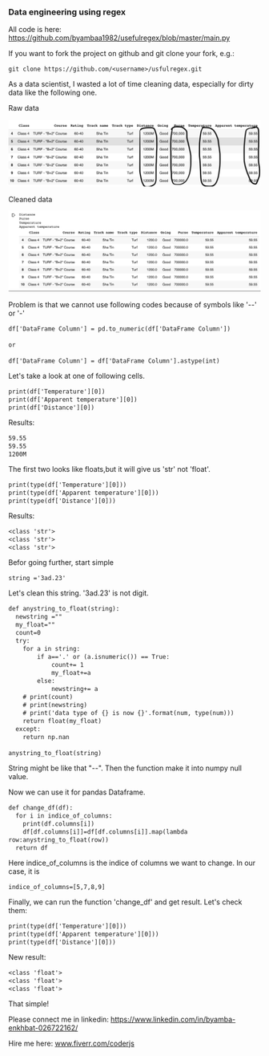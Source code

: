 ### Data engineering using regex

All code is here:
https://github.com/byambaa1982/usefulregex/blob/master/main.py

If you want to fork the project on github and git clone your fork, e.g.:

    git clone https://github.com/<username>/usfulregex.git
    
As a data scientist, I wasted a lot of time cleaning data, especially for dirty data like the following one.  

Raw data 

![Data](/images/data_pic.png)

Cleaned data

![Data](/images/data_pic2.png)

Problem is that we cannot use following codes because of symbols like '--' or '-' 

	df['DataFrame Column'] = pd.to_numeric(df['DataFrame Column'])

	or 

	df['DataFrame Column'] = df['DataFrame Column'].astype(int)

Let's take a look at one of following cells.

	print(df['Temperature'][0])
	print(df['Apparent temperature'][0])
	print(df['Distance'][0])

Results:
	
	59.55   
	59.55
	1200M


The first two looks like floats,but it will give us 'str' not 'float'.

	print(type(df['Temperature'][0]))
	print(type(df['Apparent temperature'][0]))
	print(type(df['Distance'][0]))

Results:

	<class 'str'>
	<class 'str'>
	<class 'str'>


Befor going further, start simple

    string ='3ad.23'
    
Let's clean this string. '3ad.23' is not digit. 


	def anystring_to_float(string):
	  newstring ="" 
	  my_float=""
	  count=0
	  try:
	    for a in string: 
	        if a=='.' or (a.isnumeric()) == True: 
	            count+= 1
	            my_float+=a
	        else: 
	            newstring+= a 
	    # print(count) 
	    # print(newstring) 
	    # print('data type of {} is now {}'.format(num, type(num)))
	    return float(my_float)
	  except:
	    return np.nan

	anystring_to_float(string)

String might be like that "--". Then the function make it into numpy null value. 

Now we can use it for pandas Dataframe. 

	def change_df(df):
	  for i in indice_of_columns:
	    print(df.columns[i])
	    df[df.columns[i]]=df[df.columns[i]].map(lambda row:anystring_to_float(row))
	  return df

Here indice_of_columns is the indice of columns we want to change. In our case, it is 

	indice_of_columns=[5,7,8,9]

Finally, we can run the function 'change_df' and get result. 
Let's check them:

	print(type(df['Temperature'][0]))
	print(type(df['Apparent temperature'][0]))
	print(type(df['Distance'][0]))

New result: 

	<class 'float'>
	<class 'float'>
	<class 'float'>

That simple!


Please connect me in linkedin: 
	https://www.linkedin.com/in/byamba-enkhbat-026722162/
	
	
Hire me here:
	www.fiverr.com/coderjs
